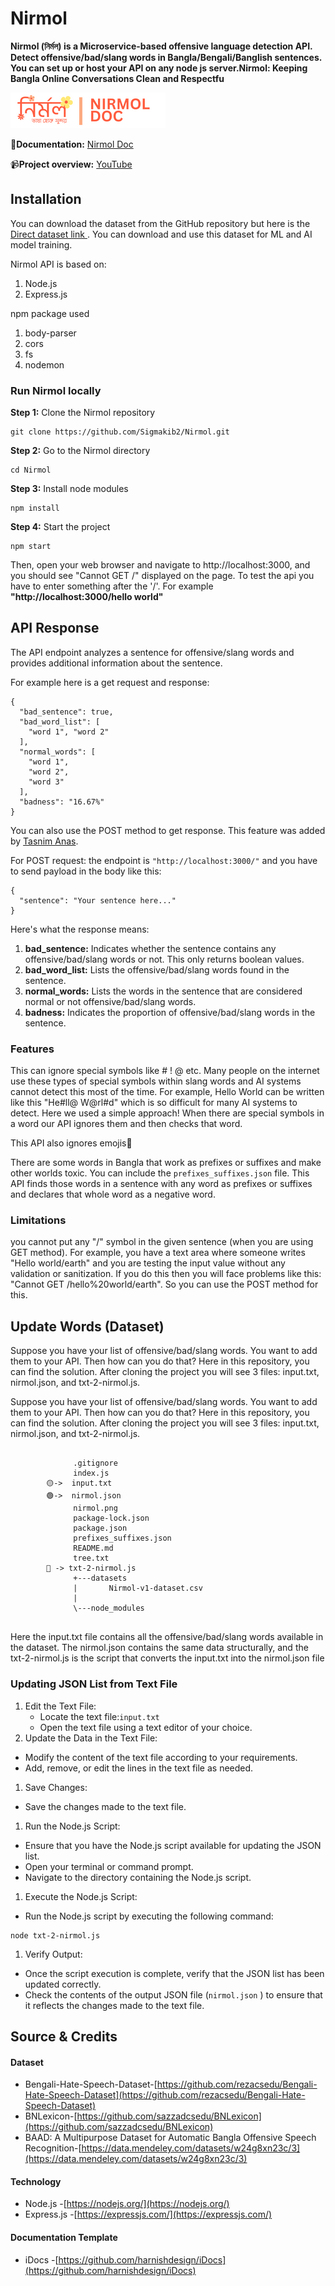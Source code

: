 # Nirmol

**Nirmol (নির্মল) is a Microservice-based offensive language detection API. Detect offensive/bad/slang words in Bangla/Bengali/Banglish sentences. You can set up or host your API on any node js server.Nirmol: Keeping Bangla Online Conversations Clean and Respectfu**

![](nirmol.png)

**📑Documentation:** [Nirmol Doc](https://nirmol.pages.dev/https:/)

📹**Project overview:** [YouTube](https://youtu.be/6wfPOn2xqno?si=JLfBxcusG7BBMIdW)

## Installation

You can download the dataset from the GitHub repository but here is the [Direct dataset link ](https://github.com/Sigmakib2/Nirmol/tree/main/datasets). You can download and use this dataset for ML and AI model training.

Nirmol API is based on:

1. Node.js
2. Express.js

npm package used

1. body-parser
2. cors
3. fs
4. nodemon

### Run Nirmol locally

**Step 1:** Clone the Nirmol repository

```
git clone https://github.com/Sigmakib2/Nirmol.git
```

**Step 2:** Go to the Nirmol directory

```
cd Nirmol
```

**Step 3:** Install node modules

```
npm install
```

**Step 4:** Start the project

```
npm start
```

Then, open your web browser and navigate to http://localhost:3000, and you should see "Cannot GET /" displayed on the page. To test the api you have to enter something after the '/'. For example **"http://localhost:3000/hello world"**

## API Response

The API endpoint analyzes a sentence for offensive/slang words and provides additional information about the sentence.

For example here is a get request and response:


```
{
  "bad_sentence": true,
  "bad_word_list": [
    "word 1", "word 2"
  ],
  "normal_words": [
    "word 1",
    "word 2",
    "word 3"
  ],
  "badness": "16.67%"
}
```

You can also use the POST method to get response. This feature was added by [Tasnim Anas](https://github.com/TasnimAnas).

For POST request: the endpoint is `"http://localhost:3000/"` and you have to send payload in the body like this:

```
{
  "sentence": "Your sentence here..."
}
```


Here's what the response means:

1. **bad_sentence:** Indicates whether the sentence contains any offensive/bad/slang words or not. This only returns boolean values.
2. **bad_word_list:** Lists the offensive/bad/slang words found in the sentence.
3. **normal_words:** Lists the words in the sentence that are considered normal or not offensive/bad/slang words.
4. **badness:** Indicates the proportion of offensive/bad/slang words in the sentence.

### Features

This can ignore special symbols like # ! @ etc. Many people on the internet use these types of special symbols within slang words and AI systems cannot detect this most of the time. For example, Hello World can be written like this "He#ll@ W@rl#d" which is so difficult for many AI systems to detect. Here we used a simple approach! When there are special symbols in a word our API ignores them and then checks that word.


This API also ignores emojis🥳


There are some words in Bangla that work as prefixes or suffixes and make other worlds toxic. You can include the `prefixes_suffixes.json` file. This API finds those words in a sentence with any word as prefixes or suffixes and declares that whole word as a negative word.

### Limitations

you cannot put any "/" symbol in the given sentence (when you are using GET method). For example, you have a text area where someone writes "Hello world/earth" and you are testing the input value without any validation or sanitization. If you do this then you will face problems like this: "Cannot GET /hello%20world/earth". So you can use the POST method for this.

## Update Words (Dataset)

Suppose you have your list of offensive/bad/slang words. You want to add them to your API. Then how can you do that? Here in this repository, you can find the solution. After cloning the project you will see 3 files: input.txt, nirmol.json, and txt-2-nirmol.js.

Suppose you have your list of offensive/bad/slang words. You want to add them to your API. Then how can you do that? Here in this repository, you can find the solution. After cloning the project you will see 3 files: input.txt, nirmol.json, and txt-2-nirmol.js.

```

              .gitignore
              index.js
        🟡->  input.txt
        🟢->  nirmol.json
              nirmol.png
              package-lock.json
              package.json
              prefixes_suffixes.json
              README.md
              tree.txt
        🔴 -> txt-2-nirmol.js
              +---datasets
              |       Nirmol-v1-dataset.csv
              |   
              \---node_modules
  
```

Here the input.txt file contains all the offensive/bad/slang words available in the dataset. The nirmol.json contains the same data structurally, and the txt-2-nirmol.js is the script that converts the input.txt into the nirmol.json file

### Updating JSON List from Text File

1. Edit the Text File:
   * Locate the text file:`input.txt`
   * Open the text file using a text editor of your choice.
2. Update the Data in the Text File:

* Modify the content of the text file according to your requirements.
* Add, remove, or edit the lines in the text file as needed.

1. Save Changes:

* Save the changes made to the text file.

1. Run the Node.js Script:

* Ensure that you have the Node.js script available for updating the JSON list.
* Open your terminal or command prompt.
* Navigate to the directory containing the Node.js script.

1. Execute the Node.js Script:

* Run the Node.js script by executing the following command:

```
node txt-2-nirmol.js
```

1. Verify Output:

* Once the script execution is complete, verify that the JSON list has been updated correctly.
* Check the contents of the output JSON file (`nirmol.json` ) to ensure that it reflects the changes made to the text file.

## Source & Credits

#### Dataset

* Bengali-Hate-Speech-Dataset-[https://github.com/rezacsedu/Bengali-Hate-Speech-Dataset](https://github.com/rezacsedu/Bengali-Hate-Speech-Dataset)
* BNLexicon-[https://github.com/sazzadcsedu/BNLexicon](https://github.com/sazzadcsedu/BNLexicon)
* BAAD: A Multipurpose Dataset for Automatic Bangla Offensive Speech Recognition-[https://data.mendeley.com/datasets/w24g8xn23c/3](https://data.mendeley.com/datasets/w24g8xn23c/3)

#### Technology

* Node.js -[https://nodejs.org/](https://nodejs.org/)
* Express.js -[https://expressjs.com/](https://expressjs.com/)

#### Documentation Template

* iDocs -[https://github.com/harnishdesign/iDocs](https://github.com/harnishdesign/iDocs)

